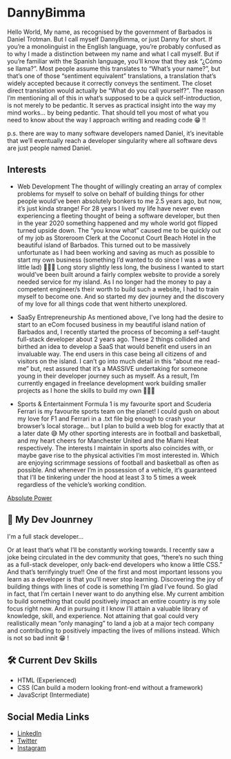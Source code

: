 
# DannyBimma

Hello World, 
My name, as recognised by the government of Barbados is Daniel Trotman. But I call myself DannyBimma, or just Danny for short. If you’re a monolinguist in the English language, you’re probably confused as to why I made a distinction between my name and what I call myself. But if you’re familiar with the Spanish language, you’ll know that they ask “¿Cómo se llama?”. Most people assume this translates to “What’s your name?”, but that’s one of those “sentiment equivalent” translations, a translation that’s widely accepted because it correctly conveys the sentiment. The closet direct translation would actually be “What do you call yourself?”. The reason I’m mentioning all of this in what’s supposed to be a quick self-introduction, is not merely to be pedantic. It serves as practical insight into the way my mind works… by being pedantic. That should tell you most of what you need to know about the way I approach writing and reading code 😁 !!

p.s. there are way to many software developers named Daniel, it’s inevitable that we’ll eventually reach a developer singularity where all software devs are just people named Daniel.



## Interests
* Web Development
The thought of willingly creating an array of complex problems for myself to solve on behalf of building things for other people would’ve been absolutely bonkers to me 2.5 years ago, but now, it’s just kinda strange! 
For 28 years I lived my life have never even experiencing a fleeting thought of being  a software developer, but then in the year 2020 something happened and my whole world got flipped turned upside down. The “you know what” caused me to be quickly out of my job as Storeroom Clerk at the Coconut Court Beach Hotel in the beautiful island of Barbados. This turned out to be massively unfortunate as I had been working and saving as much as possible to start my own business (something I’d wanted to do since I was a wee little lad) 🙋🏽‍♂️
Long story slightly less long, the business I wanted to start would’ve been built around a fairly complex website to provide a sorely needed service for my island. As I no longer had the money to pay a competent engineer/s their worth to build such a website, I had to train myself to become one. And so started my dev journey and the discovery of my love for all things code that went hitherto unexplored.

* SaaSy Entrepreneurship 
As mentioned above, I’ve long had the desire to start to an eCom focused business in my beautiful island nation of Barbados and, I recently started the process  of becoming a self-taught full-stack developer about 2 years ago. These 2 things collided and birthed an idea to develop a SaaS that would benefit end users in an invaluable way. 
The end users in this case being all citizens of and visitors on the island. I can’t go into much detail in this “about me read-me” but, rest assured that it’s a MASSIVE undertaking for someone young in their developer journey such as myself. As a result, I’m currently engaged in freelance development work building smaller projects as I hone the skills to build my own 👨🏾‍💻

* Sports & Entertainment
Formula 1 is my favourite sport and Scuderia Ferrari is my favourite sports team on the planet! I could gush on about my love for F1 and Ferrari in a .txt file big enough to crash your browser’s local storage… but I plan to build a web blog for exactly that at a later date 😅
My other sporting interests are in football and basketball, and my heart cheers for Manchester United and the Miami Heat respectively. The interests I maintain in sports also coincides with, or maybe gave rise to the physical activities I’m most interested in. Which are enjoying scrimmage sessions of football and basketball as often as possible. And whenever I’m in possession of a vehicle, it’s guaranteed that I’ll be tinkering under the hood at least 3 to 5 times a week regardless of the vehicle’s working condition.

[Absolute Power](https://www.ferrari.com/en-EN/formula1/singleseater-2022)


## 🚀 My Dev Jounrney
I'm a full stack developer...

Or at least that’s what I’ll be constantly working towards. I recently saw a joke being circulated in the dev community that goes, “there’s no such thing as a full-stack developer, only back-end developers who know a little CSS.” 
And that’s terrifyingly true!!
One of the first and most important lessons you learn as a developer is that you’ll never stop learning. Discovering the joy of building things with lines of code is something I’m glad I’ve found. 
So glad in fact,  that I’m certain I never want to do anything else. My current ambition to build something that could positively impact an entire country is my sole focus right now. And in pursuing it I know I’ll attain a valuable library of knowledge, skill, and experience. Not attaining that goal could very realistically mean “only managing” to land a job at a major tech company and contributing to positively impacting the lives of millions instead. Which is not so bad innit 😁 ! 

## 🛠 Current Dev Skills
- HTML (Experienced)
- CSS (Can build a modern looking front-end without a framework)
- JavaScript (Intermediate)


## Social Media Links

 - [LinkedIn](https://linkedin.com/in/daniel-trotman-6ba595183)
 - [Twitter](https://twitter.com/DannyBimma)
 - [Instagram](https://bulldogjob.com/news/449-how-to-write-a-good-readme-for-your-github-project)

